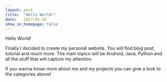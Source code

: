 ```yaml
---
layout: post
title:  "Hello World!"
date:   2017-01-26
show_in_homepage: false
---
```


Hello World! 


Finally I decided to create my personal website. You will find blog post, tutorial
and much more. The main topics will be Android, Java, Python and all the stuff
that will capture my attention. 


If you wanna know more about me and my projects you can give a look to the
categories above!